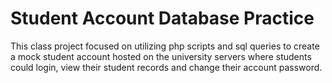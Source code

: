 # Student Account Database Practice
This class project focused on utilizing php scripts and sql queries to create a mock student account hosted on the university servers where students could login, view their student records and change their account password.
